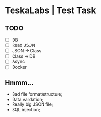 # TeskaLabs | Test Task


## TODO
- [ ] DB
- [ ] Read JSON
- [ ] JSON -> Class
- [ ] Class -> DB
- [ ] Async
- [ ] Docker

## Hmmm...
- Bad file format/structure;
- Data validation;
- Really big JSON file;
- SQL injection;
